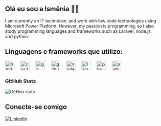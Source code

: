 
## Olá eu sou a Ismênia 🌺👋 
I am currently an IT technician, and work with low code technologies using Microsoft Power Platform. However, my passion is programming, so I also study programming languages ​​and frameworks such as Laravel, node.js and python.

## Linguagens e frameworks que  utilizo:
<div>
   <img src="https://skillicons.dev/icons?i=html" height="30" alt="html5 logo"  />
  <img width="12" />
  <img src="https://skillicons.dev/icons?i=css" height="30" alt="css3 logo"  />
  <img width="12" />
 <img src="https://skillicons.dev/icons?i=git" height="30" alt="git logo"  />
  <img width="12" />
  <img src="https://skillicons.dev/icons?i=github" height="30" alt="github logo"  />
  <img width="12" />
  <img src="https://skillicons.dev/icons?i=nodejs" height="30" alt="nodejs logo"  />
   <img width="12" />
  <img src="https://skillicons.dev/icons?i=laravel" height="30" alt="laravel logo"  />
   <img width="12" />
  <img src="https://skillicons.dev/icons?i=php" height="30" alt="php logo"  />
   <img width="12" />
  <img src="https://skillicons.dev/icons?i=python" height="30" alt="python logo"  />
</div>

### GitHub Stats

![GitHub stats](https://github-readme-stats-git-masterrstaa-rickstaa.vercel.app/api?username=IsmsIsmenia&hide_title=true&show_icons=true&include_all_commits=false&count_private=true&line_height=25&hide=issues&bg_color=000&title_color=FF00F6&text_color=FFF&border_radius=3&border_color=36123c&icon_color=FF00F6&theme=jolly)

## Conecte-se comigo
<!--[![GitHub](https://img.shields.io/badge/GitHub-000?style=for-the-badge&logo=github&logoColor=30A3DC)](https://github.com/IsmsIsmenia)-->
[![LinkedIn](https://img.shields.io/badge/LinkedIn-000?style=for-the-badge&logo=linkedin&logoColor=blue)](https://www.linkedin.com/in/ismênia-cristina/)




<!--
 Antigo Código
<div>
  <a href="https://github.com/IsmsIsmenia">
  <img height="180em" src="https://github-readme-stats.vercel.app/api?username=IsmsIsmenia&show_icons=true&theme=dracula&include_all_commits=true&count_private=true"/>
  <img height="180em" src="https://github-readme-stats.vercel.app/api/toplangs/?username=IsmsIsmenia&layout=compact&langs_count=16&theme=dracula"/>
</div> -->

<!-- Novo Código -->


  
